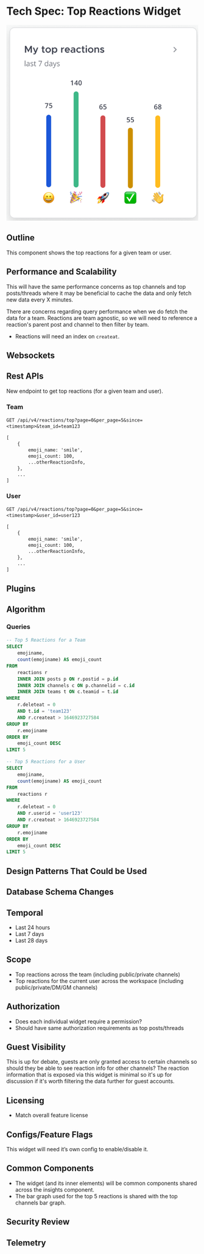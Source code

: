 # Tech Spec: Top Reactions Widget

![](./screenshots/top-reactions.png)

## Outline
This component shows the top reactions for a given team or user.

## Performance and Scalability
This will have the same performance concerns as top channels and top posts/threads where it may be beneficial to cache the data and only fetch new data every X minutes.

There are concerns regarding query performance when we do fetch the data for a team. Reactions are team agnostic, so we will need to reference a reaction's parent post and channel to then filter by team.
- Reactions will need an index on `createat`.

## Websockets

## Rest APIs
New endpoint to get top reactions (for a given team and user).


### Team
```
GET /api/v4/reactions/top?page=0&per_page=5&since=<timestamp>&team_id=team123
```
```
[
	{
        emoji_name: 'smile',
        emoji_count: 100,
        ...otherReactionInfo,
	},
    ...
]
```

### User
```
GET /api/v4/reactions/top?page=0&per_page=5&since=<timestamp>&user_id=user123
```
```
[
	{
        emoji_name: 'smile',
        emoji_count: 100,
        ...otherReactionInfo,
	},
    ...
]
```

## Plugins


## Algorithm

### Queries
```sql
-- Top 5 Reactions for a Team
SELECT
	emojiname,
	count(emojiname) AS emoji_count
FROM
	reactions r
	INNER JOIN posts p ON r.postid = p.id
	INNER JOIN channels c ON p.channelid = c.id
	INNER JOIN teams t ON c.teamid = t.id
WHERE
	r.deleteat = 0
	AND t.id = 'team123'
	AND r.createat > 1646923727584
GROUP BY
	r.emojiname
ORDER BY
	emoji_count DESC
LIMIT 5
```

```sql
-- Top 5 Reactions for a User
SELECT
	emojiname,
	count(emojiname) AS emoji_count
FROM
	reactions r
WHERE
	r.deleteat = 0
	AND r.userid = 'user123'
	AND r.createat > 1646923727584
GROUP BY
	r.emojiname
ORDER BY
	emoji_count DESC
LIMIT 5
```

## Design Patterns That Could be Used

## Database Schema Changes


## Temporal
- Last 24 hours
- Last 7 days
- Last 28 days

## Scope
- Top reactions across the team (including public/private channels)
- Top reactions for the current user across the workspace (including public/private/DM/GM channels)

## Authorization
- Does each individual widget require a permission?
- Should have same authorization requirements as top posts/threads

## Guest Visibility
This is up for debate, guests are only granted access to certain channels so should they be able to see reaction info for other channels? The reaction information that is exposed via this widget is minimal so it's up for discussion if it's worth filtering the data further for guest accounts.

## Licensing
- Match overall feature license

## Configs/Feature Flags
This widget will need it’s own config to enable/disable it.

## Common Components
- The widget (and its inner elements) will be common components shared across the insights component.
- The bar graph used for the top 5 reactions is shared with the top channels bar graph.

## Security Review

## Telemetry

